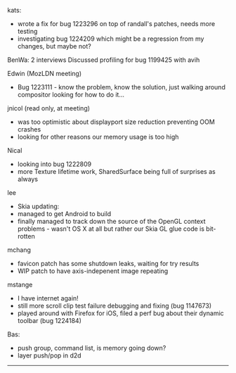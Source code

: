 kats:
* wrote a fix for bug 1223296 on top of randall's patches, needs more testing
* investigating bug 1224209 which might be a regression from my changes, but maybe not?



BenWa:
        2 interviews
        Discussed profiling for bug 1199425 with avih



Edwin (MozLDN meeting)
* Bug 1223111 - know the problem, know the solution, just walking around compositor looking for how to do it...



jnicol (read only, at meeting)
* was too optimistic about displayport size reduction preventing OOM crashes
* looking for other reasons our memory usage is too high



Nical
* looking into bug 1222809
* more Texture lifetime work, SharedSurface being full of surprises as always



lee
* Skia updating:
* managed to get Android to build
* finally managed to track down the source of the OpenGL context problems - wasn't OS X at all but rather our Skia GL glue code is bit-rotten



mchang
* favicon patch has some shutdown leaks, waiting for try results
* WIP patch to have axis-indepenent image repeating



mstange
* I have internet again!
* still more scroll clip test failure debugging and fixing (bug 1147673)
* played around with Firefox for iOS, filed a perf bug about their dynamic toolbar (bug 1224184)



Bas:
* push group, command list, is memory going down?
* layer push/pop in d2d

________________


